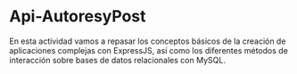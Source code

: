 # Api-AutoresyPost
En esta actividad vamos a repasar los conceptos básicos de la creación de aplicaciones complejas con ExpressJS, así como los diferentes métodos de interacción sobre bases de datos relacionales con MySQL. 
